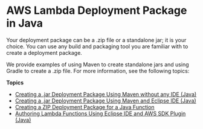 # AWS Lambda Deployment Package in Java<a name="lambda-java-how-to-create-deployment-package"></a>

Your deployment package can be a \.zip file or a standalone jar; it is your choice\. You can use any build and packaging tool you are familiar with to create a deployment package\. 

We provide examples of using Maven to create standalone jars and using Gradle to create a \.zip file\. For more information, see the following topics:

**Topics**
+ [Creating a \.jar Deployment Package Using Maven without any IDE \(Java\)](java-create-jar-pkg-maven-no-ide.md)
+ [Creating a \.jar Deployment Package Using Maven and Eclipse IDE \(Java\)](java-create-jar-pkg-maven-and-eclipse.md)
+ [Creating a ZIP Deployment Package for a Java Function](create-deployment-pkg-zip-java.md)
+ [Authoring Lambda Functions Using Eclipse IDE and AWS SDK Plugin \(Java\)](java-author-using-eclipse-sdk-plugin.md)